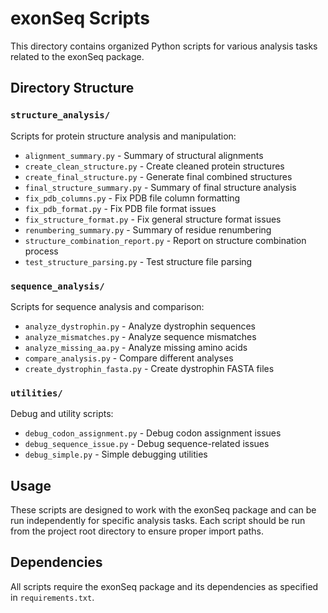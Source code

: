 # exonSeq Scripts

This directory contains organized Python scripts for various analysis tasks related to the exonSeq package.

## Directory Structure

### `structure_analysis/`
Scripts for protein structure analysis and manipulation:
- `alignment_summary.py` - Summary of structural alignments
- `create_clean_structure.py` - Create cleaned protein structures
- `create_final_structure.py` - Generate final combined structures
- `final_structure_summary.py` - Summary of final structure analysis
- `fix_pdb_columns.py` - Fix PDB file column formatting
- `fix_pdb_format.py` - Fix PDB file format issues
- `fix_structure_format.py` - Fix general structure format issues
- `renumbering_summary.py` - Summary of residue renumbering
- `structure_combination_report.py` - Report on structure combination process
- `test_structure_parsing.py` - Test structure file parsing

### `sequence_analysis/`
Scripts for sequence analysis and comparison:
- `analyze_dystrophin.py` - Analyze dystrophin sequences
- `analyze_mismatches.py` - Analyze sequence mismatches
- `analyze_missing_aa.py` - Analyze missing amino acids
- `compare_analysis.py` - Compare different analyses
- `create_dystrophin_fasta.py` - Create dystrophin FASTA files

### `utilities/`
Debug and utility scripts:
- `debug_codon_assignment.py` - Debug codon assignment issues
- `debug_sequence_issue.py` - Debug sequence-related issues
- `debug_simple.py` - Simple debugging utilities

## Usage

These scripts are designed to work with the exonSeq package and can be run independently for specific analysis tasks. Each script should be run from the project root directory to ensure proper import paths.

## Dependencies

All scripts require the exonSeq package and its dependencies as specified in `requirements.txt`.
